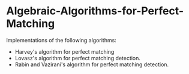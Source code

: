 # Algebraic-Algorithms-for-Perfect-Matching
Implementations of the following algorithms:
- Harvey's algorithm for perfect matching
- Lovasz's algorithm for perfect matching detection.
- Rabin and Vazirani's algorithm for perfect matching detection.
